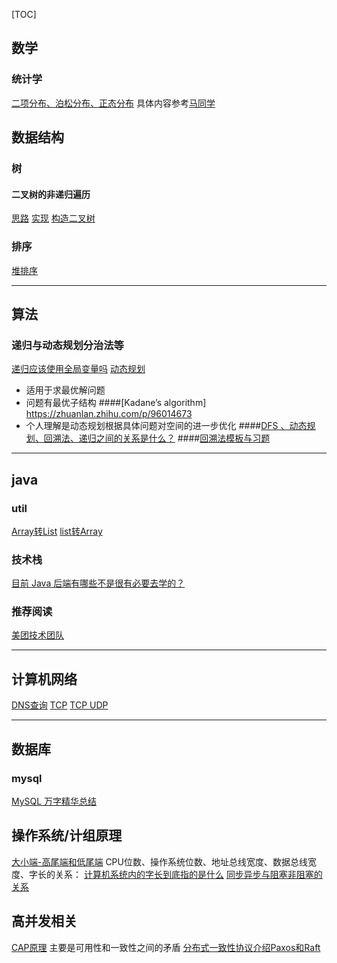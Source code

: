 [TOC] 

## 数学
### 统计学
[二项分布、泊松分布、正态分布](https://www.it610.com/article/1279872104946221056.htm)
具体内容参考[马同学](https://blog.csdn.net/ccnt_2012/article/details/81114920)


## 数据结构
### 树
#### 二叉树的非递归遍历
[思路](https://blog.csdn.net/z_ryan/article/details/80854233)
[实现](https://www.cnblogs.com/0ffff/p/11095250.html)
[构造二叉树](https://blog.csdn.net/qq_35733751/article/details/80970664)

### 排序
[堆排序](https://blog.csdn.net/qq_28063811/article/details/93034625)

---

## 算法
### 递归与动态规划分治法等

[递归应该使用全局变量吗](http://cn.voidcc.com/question/p-bmylvntc-kp.html)
[动态规划](https://blog.csdn.net/ailaojie/article/details/83014821)
- 适用于求最优解问题
- 问题有最优子结构
####[Kadane’s algorithm] https://zhuanlan.zhihu.com/p/96014673
- 个人理解是动态规划根据具体问题对空间的进一步优化
####[DFS 、动态规划、回溯法、递归之间的关系是什么？](https://www.zhihu.com/question/266403334)
####[回溯法模板与习题](https://zhuanlan.zhihu.com/p/112926891)

---

## java


### util
[Array转List](https://www.cnblogs.com/kangkaii/p/8427739.html)
[list转Array]()


### 技术栈
[目前 Java 后端有哪些不是很有必要去学的？](https://www.zhihu.com/question/305924723/answer/1092644344)


### 推荐阅读
[美团技术团队](https://tech.meituan.com/)

---


## 计算机网络
[DNS查询](https://www.cnblogs.com/qingdaofu/p/7399670.html)
[TCP](https://zhuanlan.zhihu.com/p/103000747)
[TCP UDP](https://zhuanlan.zhihu.com/p/108822858)


---

## 数据库

### mysql
[MySQL 万字精华总结](https://www.jianshu.com/p/c189439fb32e)


## 操作系统/计组原理
[大小端-高尾端和低尾端](https://www.cnblogs.com/isAndyWu/p/10788990.html)
CPU位数、操作系统位数、地址总线宽度、数据总线宽度、字长的关系：
[计算机系统内的字长到底指的是什么]()
[同步异步与阻塞非阻塞的关系](https://www.cnblogs.com/IT-CPC/p/10898871.html)


## 高并发相关
[CAP原理](http://www.ruanyifeng.com/blog/2018/07/cap.html)
主要是可用性和一致性之间的矛盾
[分布式一致性协议介绍Paxos和Raft](https://www.cnblogs.com/zhang-qc/p/8688258.html)  
